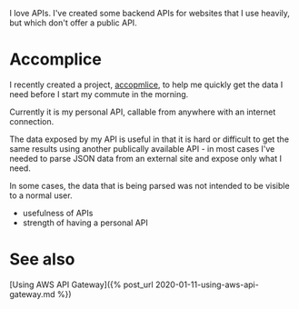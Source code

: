 I love APIs. I've created some backend APIs for websites that I use heavily, but
which don't offer a public API.

# Accomplice

I recently created a project,
[accopmlice](www.github.com/aaronpkelly/accomplice), to help me quickly get the
data I need before I start my commute in the morning.

Currently it is my personal API, callable from anywhere with an internet
connection.

The data exposed by my API is useful in that it is hard or difficult to get
the same results using another publically available API - in most cases I've
needed to parse JSON data from an external site and expose only what I need.

In some cases, the data that is being parsed was not intended to be visible to
a normal user.

- usefulness of APIs
- strength of having a personal API

# See also

[Using AWS API Gateway]({% post_url 2020-01-11-using-aws-api-gateway.md %})
